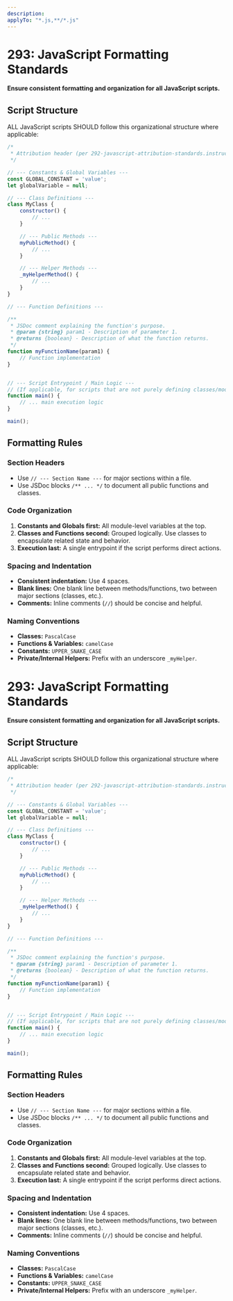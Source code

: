 ```yaml
---
description: 
applyTo: "*.js,**/*.js"
---
```


# 293: JavaScript Formatting Standards

**Ensure consistent formatting and organization for all JavaScript scripts.**

## Script Structure

ALL JavaScript scripts SHOULD follow this organizational structure where applicable:

```javascript
/*
 * Attribution header (per 292-javascript-attribution-standards.instructions.md)
 */

// --- Constants & Global Variables ---
const GLOBAL_CONSTANT = 'value';
let globalVariable = null;

// --- Class Definitions ---
class MyClass {
    constructor() {
        // ...
    }

    // --- Public Methods ---
    myPublicMethod() {
        // ...
    }

    // --- Helper Methods ---
    _myHelperMethod() {
        // ...
    }
}

// --- Function Definitions ---

/**
 * JSDoc comment explaining the function's purpose.
 * @param {string} param1 - Description of parameter 1.
 * @returns {boolean} - Description of what the function returns.
 */
function myFunctionName(param1) {
    // Function implementation
}


// --- Script Entrypoint / Main Logic ---
// (If applicable, for scripts that are not purely defining classes/modules)
function main() {
    // ... main execution logic
}

main();
```

## Formatting Rules

### Section Headers
- Use `// --- Section Name ---` for major sections within a file.
- Use JSDoc blocks `/** ... */` to document all public functions and classes.

### Code Organization
1. **Constants and Globals first:** All module-level variables at the top.
2. **Classes and Functions second:** Grouped logically. Use classes to encapsulate related state and behavior.
3. **Execution last:** A single entrypoint if the script performs direct actions.

### Spacing and Indentation
- **Consistent indentation:** Use 4 spaces.
- **Blank lines:** One blank line between methods/functions, two between major sections (classes, etc.).
- **Comments:** Inline comments (`//`) should be concise and helpful.

### Naming Conventions
- **Classes:** `PascalCase`
- **Functions & Variables:** `camelCase`
- **Constants:** `UPPER_SNAKE_CASE`
- **Private/Internal Helpers:** Prefix with an underscore `_myHelper`.

# 293: JavaScript Formatting Standards

**Ensure consistent formatting and organization for all JavaScript scripts.**

## Script Structure

ALL JavaScript scripts SHOULD follow this organizational structure where applicable:

```javascript
/*
 * Attribution header (per 292-javascript-attribution-standards.instructions.md)
 */

// --- Constants & Global Variables ---
const GLOBAL_CONSTANT = 'value';
let globalVariable = null;

// --- Class Definitions ---
class MyClass {
    constructor() {
        // ...
    }

    // --- Public Methods ---
    myPublicMethod() {
        // ...
    }

    // --- Helper Methods ---
    _myHelperMethod() {
        // ...
    }
}

// --- Function Definitions ---

/**
 * JSDoc comment explaining the function's purpose.
 * @param {string} param1 - Description of parameter 1.
 * @returns {boolean} - Description of what the function returns.
 */
function myFunctionName(param1) {
    // Function implementation
}


// --- Script Entrypoint / Main Logic ---
// (If applicable, for scripts that are not purely defining classes/modules)
function main() {
    // ... main execution logic
}

main();
```

## Formatting Rules

### Section Headers
- Use `// --- Section Name ---` for major sections within a file.
- Use JSDoc blocks `/** ... */` to document all public functions and classes.

### Code Organization
1. **Constants and Globals first:** All module-level variables at the top.
2. **Classes and Functions second:** Grouped logically. Use classes to encapsulate related state and behavior.
3. **Execution last:** A single entrypoint if the script performs direct actions.

### Spacing and Indentation
- **Consistent indentation:** Use 4 spaces.
- **Blank lines:** One blank line between methods/functions, two between major sections (classes, etc.).
- **Comments:** Inline comments (`//`) should be concise and helpful.

### Naming Conventions
- **Classes:** `PascalCase`
- **Functions & Variables:** `camelCase`
- **Constants:** `UPPER_SNAKE_CASE`
- **Private/Internal Helpers:** Prefix with an underscore `_myHelper`.

